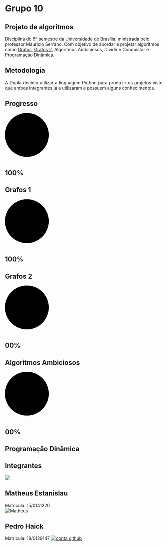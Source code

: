 # Grupo 10

## Projeto de algoritmos

  Disciplina do 6º semestre da Universidade de Brasília, ministrada pelo professor Mauricio Serrano. Com objetivo de
  abordar e projetar algoritmos
  como [Grafos](grafos.md), [Grafos 2](grafos2.md), Algoritmos Ambiciosos, Dividir e Conquistar e Programação Dinâmica.

## Metodologia

<p align='justify'>
  A Dupla decidiu utilizar a linguagem Python para produzir os projetos visto que ambos integrantes já a utilizaram e
  possuem alguns conhecimentos.
</p>

## Progresso

<div class="content2">
<div class="container">
  <div class="card">
    <div class="box">
      <div class="percent">
        <svg>
          <circle cx="70" cy="70" r="70"></circle>
          <circle cx="70" cy="70" r="70"></circle>
        </svg>
        <div class="number">
          <h2>100<span>%</span> </h2>
        </div>
          <h2 class="text">Grafos 1</h2>
      </div>
    </div>
  </div>
  <div class="card">
    <div class="box">
      <div class="percent">
        <svg>
          <circle cx="70" cy="70" r="70"></circle>
          <circle cx="70" cy="70" r="70"></circle>
        </svg>
        <div class="number">
          <h2>100<span>%</span> </h2>
        </div>
          <h2 class="text">Grafos 2</h2>
      </div>
    </div>
  </div>
</div>
<div class="container2">
  <div class="card2">
    <div class="box">
      <div class="percent">
        <svg>
          <circle cx="70" cy="70" r="70"></circle>
          <circle cx="70" cy="70" r="70"></circle>
        </svg>
        <div class="number">
          <h2>00<span>%</span> </h2>
        </div>
          <h2 class="text">Algoritmos Ambiciosos</h2>
      </div>
    </div>
  </div>
  <div class="card2">
    <div class="box">
      <div class="percent">
        <svg>
          <circle cx="70" cy="70" r="70"></circle>
          <circle cx="70" cy="70" r="70"></circle>
        </svg>
        <div class="number">
          <h2>00<span>%</span> </h2>
        </div>
          <h2 class="text">Programação Dinâmica</h2>
      </div>
    </div>
  </div>
</div>
</div>

## Integrantes

<div class="developer">
  <div class="card-1">
    <div class="circle-1">
      <img src="https://avatars2.githubusercontent.com/u/44438591?s=460&u=ee2bb251abf91b14dcc3295c47bda61c499f648f&v=4"/>
    </div>
  
  <div class="content">
    <h2>Matheus Estanislau</h2>
    <span>Matricula: 15/0141220</span>
      <a href="https://github.com/MatheusEstanislau" >
        <img src="https://www.uokpl.rs/fpng/f/464-4644841_free-files-github.png" alt="">
      </a>
  </div>
</div>

  <div class="card-1">
    <div class="circle-1">
      <img src="https://avatars2.githubusercontent.com/u/57498006?s=460&v=4" alt="Matheus"/>
    </div>
  
  <div class="content">
    <h2>Pedro Haick</h2>
    <span>Matricula: 18/0129147</span>
    <a href="https://github.com/peHaick">
      <img src="https://www.uokpl.rs/fpng/f/464-4644841_free-files-github.png" alt="conta github">
    </a>
  </div>
</div>

</div>
